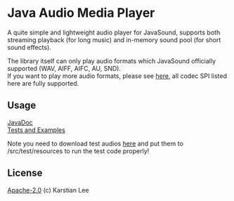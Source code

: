 # Java Audio Media Player
A quite simple and lightweight audio player for JavaSound, supports both streaming playback (for long music) and in-memory sound pool (for short sound effects).

The library itself can only play audio formats which JavaSound officially supported (WAV, AIFF, AIFC, AU, SND).  
If you want to play more audio formats, please see [here](https://github.com/Tianscar/javasound-spcollect), all codec SPI listed here are fully supported.

## Usage
[JavaDoc](https://docs.tianscar.com/jamplayer/)  
[Tests and Examples](/src/test/java/com/tianscar/jamplayer/test/)

Note you need to download test audios [here](https://github.com/Tianscar/fbodemo1) and put them to /src/test/resources to run the test code properly!

## License
[Apache-2.0](/LICENSE) (c) Karstian Lee
